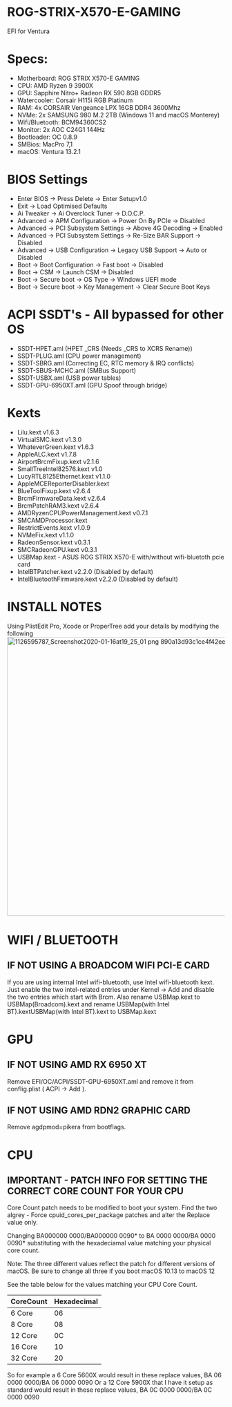 # ROG-STRIX-X570-E-GAMING
EFI for Ventura

# Specs:

- Motherboard: ROG STRIX X570-E GAMING
- CPU: AMD Ryzen 9 3900X
- GPU: Sapphire Nitro+ Radeon RX 590 8GB GDDR5
- Watercooler: Corsair H115i RGB Platinum
- RAM: 4x CORSAIR Vengeance LPX 16GB DDR4 3600Mhz
- NVMe: 2x SAMSUNG 980 M.2 2TB (Windows 11 and macOS Monterey)
- Wifi/Bluetooth: BCM94360CS2
- Monitor: 2x AOC C24G1 144Hz
- Bootloader: OC 0.8.9
- SMBios: MacPro 7,1
- macOS: Ventura 13.2.1


# BIOS Settings

- Enter BIOS -> Press Delete -> Enter Setupv1.0
- Exit -> Load Optimised Defaults
- Ai Tweaker -> Ai Overclock Tuner -> D.O.C.P.
- Advanced -> APM Configuration -> Power On By PCIe -> Disabled
- Advanced -> PCI Subsystem Settings -> Above 4G Decoding -> Enabled
- Advanced -> PCI Subsystem Settings -> Re-Size BAR Support -> Disabled
- Advanced -> USB Configuration -> Legacy USB Support -> Auto or Disabled
- Boot -> Boot Configuration -> Fast boot -> Disabled
- Boot -> CSM -> Launch CSM -> Disabled
- Boot -> Secure boot -> OS Type -> Windows UEFI mode
- Boot -> Secure boot -> Key Management -> Clear Secure Boot Keys


# ACPI SSDT's - All bypassed for other OS
- SSDT-HPET.aml (HPET _CRS (Needs _CRS to XCRS Rename))
- SSDT-PLUG.aml (CPU power management)
- SSDT-SBRG.aml (Correcting EC, RTC memory & IRQ conflicts)
- SSDT-SBUS-MCHC.aml (SMBus Support)
- SSDT-USBX.aml (USB power tables)
- SSDT-GPU-6950XT.aml (GPU Spoof through bridge)


# Kexts

- Lilu.kext v1.6.3
- VirtualSMC.kext v1.3.0
- WhateverGreen.kext v1.6.3
- AppleALC.kext v1.7.8
- AirportBrcmFixup.kext v2.1.6
- SmallTreeIntel82576.kext v1.0
- LucyRTL8125Ethernet.kext v1.1.0
- AppleMCEReporterDisabler.kext
- BlueToolFixup.kext v2.6.4
- BrcmFirmwareData.kext v2.6.4
- BrcmPatchRAM3.kext v2.6.4
- AMDRyzenCPUPowerManagement.kext v0.7.1
- SMCAMDProcessor.kext
- RestrictEvents.kext v1.0.9
- NVMeFix.kext v1.1.0
- RadeonSensor.kext v0.3.1
- SMCRadeonGPU.kext v0.3.1
- USBMap.kext - ASUS ROG STRIX X570-E with/without wifi-bluetoth pcie card
- IntelBTPatcher.kext v2.2.0 (Disabled by default)
- IntelBluetoothFirmware.kext v2.2.0 (Disabled by default)

# INSTALL NOTES​
Using PlistEdit Pro, Xcode or ProperTree add your details by modifying the following
<img width="646" alt="1126595787_Screenshot2020-01-16at19_25_01 png 890a13d93c1ce4f42ee7dedb6d156e1e" src="https://user-images.githubusercontent.com/58921288/210339017-080d141a-0732-458b-ba3e-4f751a405665.png">

# WIFI / BLUETOOTH​

## IF NOT USING A BROADCOM WIFI PCI-E CARD

If you are using internal Intel wifi-bluetooth, use Intel wifi-bluetooth kext. Just enable the two intel-related entries under Kernel -> Add and disable the two entries which start with Brcm. Also rename USBMap.kext to USBMap(Broadcom).kext and rename USBMap(with Intel BT).kextUSBMap(with Intel BT).kext to USBMap.kext

# GPU​

## IF NOT USING AMD RX 6950 XT

Remove EFI/OC/ACPI/SSDT-GPU-6950XT.aml and remove it from conflig.plist ( ACPI -> Add ).

## IF NOT USING AMD RDN2 GRAPHIC CARD 

Remove agdpmod=pikera from bootflags.

# CPU​

## IMPORTANT - PATCH INFO FOR SETTING THE CORRECT CORE COUNT FOR YOUR CPU
Core Count patch needs to be modified to boot your system. Find the two algrey - Force cpuid_cores_per_package patches and alter the Replace value only.

Changing BA000000 0000/BA000000 0090* to BA <CoreCount> 0000 0000/BA <CoreCount> 0000 0090* substituting <CoreCount> with the hexadeciamal value matching your physical core count.

Note: The three different values reflect the patch for different versions of macOS. Be sure to change all three if you boot macOS 10.13 to macOS 12

See the table below for the values matching your CPU Core Count.

| CoreCount	| Hexadecimal |
| --------- | ----------- |
|  6 Core   |      06     |
|  8 Core   |      08     |
| 12 Core   |      0C     |
| 16 Core   |      10     |
| 32 Core   |      20     |
  
  
So for example a 6 Core 5600X would result in these replace values, BA 06 0000 0000/BA 06 0000 0090
Or a 12 Core 5900X that I have it setup as standard would result in these replace values, BA 0C 0000 0000/BA 0C 0000 0090

